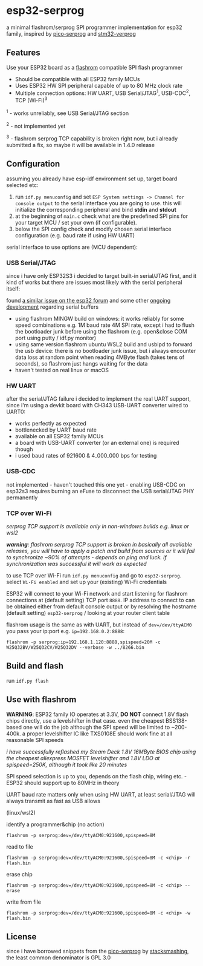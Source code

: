 # esp32-serprog
a minimal flashrom/serprog SPI programmer implementation for esp32 family, inspired by [pico-serprog](https://github.com/stacksmashing/pico-serprog) and [stm32-verprog](https://github.com/dword1511/stm32-vserprog)

## Features

Use your ESP32 board as a [flashrom](https://flashrom.org/) compatible SPI flash programmer

* Should be compatible with all ESP32 family MCUs
* Uses ESP32 HW SPI peripheral capable of up to 80 MHz clock rate
* Multiple connection options: HW UART, USB Serial/JTAG<sup>1</sup>, USB-CDC<sup>2</sup>, TCP (Wi-Fi)<sup>3</sup>

<sup>1</sup> - works unreliably, see USB Serial/JTAG section

<sup>2</sup> - not implemented yet

<sup>3</sup> - flashrom serprog TCP capability is broken right now, but i already submitted a fix, so maybe it will be available in 1.4.0 release

## Configuration

assuming you already have esp-idf environment set up, target board selected etc:

1) run `idf.py menuconfig` and set `ESP System settings -> Channel for console output` to the serial interface you are going to use. 
  this will initialize the corresponding peripheral and bind **stdin** and **stdout**
2) at the beginning of `main.c` check what are the predefined SPI pins for your target MCU / set your own (if configurable).
3) below the SPI config check and modify chosen serial interface configuration (e.g. baud rate if using HW UART)

serial interface to use options are (MCU dependent):

### USB Serial/JTAG

since i have only ESP32S3 i decided to target built-in serial/JTAG first, and it kind of works but there are issues most likely with the serial peripheral itself:

found [a similar issue on the esp32 forum](https://www.esp32.com/viewtopic.php?f=13&t=32209) and some other [ongoing development](https://github.com/espressif/esp-idf/pull/12291) regarding serial buffers

* using flashrom MINGW build on windows: it works reliably for some speed combinations e.g. 1M baud rate 4M SPI rate, except i had to flush the bootloader junk before using the flashrom (e.g. open&close COM port using putty / idf.py monitor)
* using same version flashrom ubuntu WSL2 build and usbipd to forward the usb device: there is no bootloader junk issue, but i always encounter data loss at random point when reading 4MByte flash (takes tens of seconds), so flashrom just hangs waiting for the data
* haven't tested on real linux or macOS

### HW UART

after the serial/JTAG failure i decided to implement the real UART support, since i'm using a devkit board with CH343 USB-UART converter wired to UART0:

* works perfectly as expected
* bottlenecked by UART baud rate
* available on all ESP32 family MCUs
* a board with USB-UART converter (or an external one) is required though
* i used baud rates of 921600 & 4_000_000 bps for testing

### USB-CDC

not implemented - haven't touched this one yet - enabling USB-CDC on esp32s3 requires burning an eFuse to disconnect the USB serial/JTAG PHY permanently

### TCP over Wi-Fi

*serprog TCP support is available only in non-windows builds e.g. linux or wsl2*

***warning**: flashrom serprog TCP support is broken in basically all available releases, 
you will have to apply a patch and build from sources or it will fail to synchronize ~90% of attempts - depends on ping and luck. if synchronization was successful it will work as expected*

to use TCP over Wi-Fi run `idf.py menuconfig` and go to `esp32-serprog`. 
select `Wi-Fi enabled` and set up your (existing) Wi-Fi credentials

ESP32 will connect to your Wi-Fi network and start listening for flashrom connections at (default setting) TCP port `8888`. 
IP address to connect to can be obtained either from default console output or by resolving the hostname (default setting) `esp32-serprog` / looking at your router client table

flashrom usage is the same as with UART, but instead of `dev=/dev/ttyACM0` you pass your ip:port e.g. `ip=192.168.0.2:8888`:

```
flashrom -p serprog:ip=192.168.1.120:8888,spispeed=20M -c W25Q32BV/W25Q32CV/W25Q32DV --verbose -w ../8266.bin
```

## Build and flash

run `idf.py flash`

## Use with flashrom

**WARNING**: ESP32 family IO operates at 3.3V, **DO NOT** connect 1.8V flash chips directly, use a levelshifter in that case. 
even the cheapest BSS138-based one will do the job although the SPI speed will be limited to ~200-400k. a proper levelshifter IC like TXS0108E should work fine at all reasonable SPI speeds

*i have successfully reflashed my Steam Deck 1.8V 16MByte BIOS chip using the cheapest aliexpress MOSFET levelshifter and 1.8V LDO at spispeed=250K, although it took like 20 minutes*

SPI speed selection is up to you, depends on the flash chip, wiring etc. - ESP32 should support up to 80MHz in theory

UART baud rate matters only when using HW UART, at least serial/JTAG will always transmit as fast as USB allows

(linux/wsl2)

identify a programmer&chip (no action)
```
flashrom -p serprog:dev=/dev/ttyACM0:921600,spispeed=8M
```

read to file
```
flashrom -p serprog:dev=/dev/ttyACM0:921600,spispeed=8M -c <chip> -r flash.bin
```

erase chip
```
flashrom -p serprog:dev=/dev/ttyACM0:921600,spispeed=8M -c <chip> --erase
```

write from file
```
flashrom -p serprog:dev=/dev/ttyACM0:921600,spispeed=8M -c <chip> -w flash.bin
```

## License

since i have borrowed snippets from the [pico-serprog](https://github.com/stacksmashing/pico-serprog) by [stacksmashing](https://github.com/stacksmashing), the least common denominator is GPL 3.0
